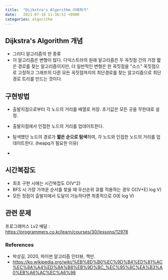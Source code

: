 ```yaml
---
title:  "Dijkstra's Algorithm 이해하기"
date:   2021-07-16 11:36:51 +0900
categories: algorithm
---
```


## Dijkstra's Algorithm 개념

- 그리디 알고리즘의 한 종류
- 이 알고리즘은 변형이 많다. 다익스트라의 원래 알고리즘은 두 꼭짓점 간의 가장 짧은 경로를 찾는 알고리즘이지만, 더 일반적인 변형은 한 꼭짓점을 "소스" 꼭짓점으로 고정하고 그래프의 다른 모든 꼭짓점까지의 최단경로를 찾는 알고리즘으로 최단 경로 트리를 만드는 것이다.



## 구현방법

- 출발지점으로부터 각 노드의 거리를 배열로 저장. 초기값은 모든 곳을 무한대로 설정. 

- 출발지점에서 인접한 노드의 거리를 업데이트한다. 

- 탐색했던 노드의 경로가 **짧은 순으로 탐색**하여, 각 노드와 인접한 노드의 거리를 업데이트한다. (heapq가 필요한 이유)
- 

## 시간복잡도

- 최초 구현 시에는 시간복잡도 O(V^2)
- BFS 시 가장 가까운 순서를 찾을 때 우선순위 큐를 적용하는 경우 O((V+E) log V)
- 모든 정점이 출발지에서 도달이 가능하다면 최종적으로 O(E log V) 



## 관련 문제

프로그래머스 Lv2 배달 : https://programmers.co.kr/learn/courses/30/lessons/12978

### References

- 박상길, 2020, 파이썬 알고리즘 인터뷰, 책만.
- https://ko.wikipedia.org/wiki/%EB%8D%B0%EC%9D%B4%ED%81%AC%EC%8A%A4%ED%8A%B8%EB%9D%BC_%EC%95%8C%EA%B3%A0%EB%A6%AC%EC%A6%98

